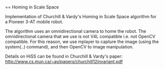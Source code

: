 == Homing in Scale Space

Implementation of Churchill & Vardy's Homing in Scale Space algorithm for a Pioneer 3-AT mobile robot.

The algorithm uses an omnidirectional camera to home the robot. The omnidirectional camera that we use is not V4L compatible i.e. not OpenCV compatible.
For this reason, we use mplayer to capture the image (using the system(..) command), and then OpenCV to image manipulation.

Details on HiSS can be found in Churchill & Vardy's paper:
http://www.cs.mun.ca/~av/papers/churchill12invariant.pdf